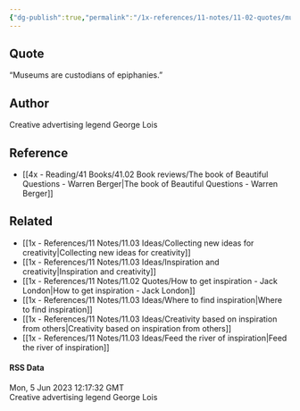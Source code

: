 ```yaml
---
{"dg-publish":true,"permalink":"/1x-references/11-notes/11-02-quotes/museums-are-custodians-of-epiphanies-george-lois/","title":"Museums are custodians of epiphanies - George Lois","created":"2024-02-14T20:18:40.636+03:00","updated":"2024-02-14T20:18:40.636+03:00"}
---
```



## Quote
“Museums are custodians of epiphanies.”

## Author
Creative advertising legend George Lois

## Reference
- [[4x - Reading/41 Books/41.02 Book reviews/The book of Beautiful Questions - Warren Berger\|The book of Beautiful Questions - Warren Berger]]

## Related
- [[1x - References/11 Notes/11.03 Ideas/Collecting new ideas for creativity\|Collecting new ideas for creativity]]
- [[1x - References/11 Notes/11.03 Ideas/Inspiration and creativity\|Inspiration and creativity]]
- [[1x - References/11 Notes/11.02 Quotes/How to get inspiration - Jack London\|How to get inspiration - Jack London]]
- [[1x - References/11 Notes/11.03 Ideas/Where to find inspiration\|Where to find inspiration]]
- [[1x - References/11 Notes/11.03 Ideas/Creativity based on inspiration from others\|Creativity based on inspiration from others]]
- [[1x - References/11 Notes/11.03 Ideas/Feed the river of inspiration\|Feed the river of inspiration]]

#### RSS Data
<div class='date'>Mon, 5 Jun 2023 12:17:32 GMT</div>
<div class='description'> Creative  advertising legend George Lois </div>
